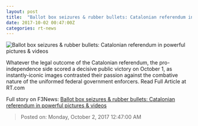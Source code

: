 ```yaml
---
layout: post
title:  "Ballot box seizures & rubber bullets: Catalonian referendum in powerful pictures & videos"
date: 2017-10-02 00:47:00Z
categories: rt-news
---
```


![Ballot box seizures & rubber bullets: Catalonian referendum in powerful pictures & videos](https://cdn.rt.com/files/2017.10/article/59d17c2ffc7e9305228b4567.jpg)

Whatever the legal outcome of the Catalonian referendum, the pro-independence side scored a decisive public victory on October 1, as instantly-iconic images contrasted their passion against the combative nature of the uniformed federal government enforcers. Read Full Article at RT.com


Full story on F3News: [Ballot box seizures & rubber bullets: Catalonian referendum in powerful pictures & videos](http://www.f3nws.com/n/MtFSJD)

> Posted on: Monday, October 2, 2017 12:47:00 AM

